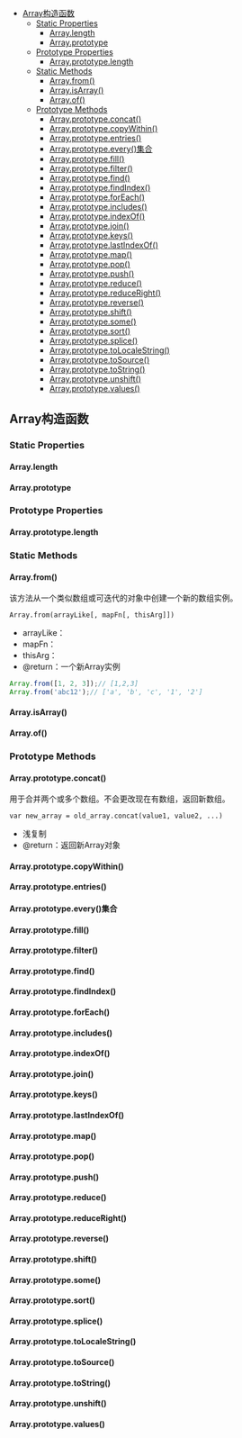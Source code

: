 <!-- TOC -->

- [Array构造函数](#array构造函数)
    - [Static Properties](#static-properties)
        - [Array.length](#arraylength)
        - [Array.prototype](#arrayprototype)
    - [Prototype Properties](#prototype-properties)
        - [Array.prototype.length](#arrayprototypelength)
    - [Static Methods](#static-methods)
        - [Array.from()](#arrayfrom)
        - [Array.isArray()](#arrayisarray)
        - [Array.of()](#arrayof)
    - [Prototype Methods](#prototype-methods)
        - [Array.prototype.concat()](#arrayprototypeconcat)
        - [Array.prototype.copyWithin()](#arrayprototypecopywithin)
        - [Array.prototype.entries()](#arrayprototypeentries)
        - [Array.prototype.every()集合](#arrayprototypeevery集合)
        - [Array.prototype.fill()](#arrayprototypefill)
        - [Array.prototype.filter()](#arrayprototypefilter)
        - [Array.prototype.find()](#arrayprototypefind)
        - [Array.prototype.findIndex()](#arrayprototypefindindex)
        - [Array.prototype.forEach()](#arrayprototypeforeach)
        - [Array.prototype.includes()](#arrayprototypeincludes)
        - [Array.prototype.indexOf()](#arrayprototypeindexof)
        - [Array.prototype.join()](#arrayprototypejoin)
        - [Array.prototype.keys()](#arrayprototypekeys)
        - [Array.prototype.lastIndexOf()](#arrayprototypelastindexof)
        - [Array.prototype.map()](#arrayprototypemap)
        - [Array.prototype.pop()](#arrayprototypepop)
        - [Array.prototype.push()](#arrayprototypepush)
        - [Array.prototype.reduce()](#arrayprototypereduce)
        - [Array.prototype.reduceRight()](#arrayprototypereduceright)
        - [Array.prototype.reverse()](#arrayprototypereverse)
        - [Array.prototype.shift()](#arrayprototypeshift)
        - [Array.prototype.some()](#arrayprototypesome)
        - [Array.prototype.sort()](#arrayprototypesort)
        - [Array.prototype.splice()](#arrayprototypesplice)
        - [Array.prototype.toLocaleString()](#arrayprototypetolocalestring)
        - [Array.prototype.toSource()](#arrayprototypetosource)
        - [Array.prototype.toString()](#arrayprototypetostring)
        - [Array.prototype.unshift()](#arrayprototypeunshift)
        - [Array.prototype.values()](#arrayprototypevalues)

<!-- /TOC -->

## Array构造函数

### Static Properties

#### Array.length

#### Array.prototype

### Prototype Properties

#### Array.prototype.length

### Static Methods

#### Array.from()

该方法从一个类似数组或可迭代的对象中创建一个新的数组实例。

`Array.from(arrayLike[, mapFn[, thisArg]])`

- arrayLike：
- mapFn：
- thisArg：
- @return：一个新Array实例

```javascript
Array.from([1, 2, 3]);// [1,2,3]
Array.from('abc12');// ['a', 'b', 'c', '1', '2']
```

#### Array.isArray()

#### Array.of()

### Prototype Methods

#### Array.prototype.concat()

用于合并两个或多个数组。不会更改现在有数组，返回新数组。

`var new_array = old_array.concat(value1, value2, ...)`

- 浅复制
- @return：返回新Array对象


#### Array.prototype.copyWithin()

#### Array.prototype.entries()

#### Array.prototype.every()集合

#### Array.prototype.fill()

#### Array.prototype.filter()

#### Array.prototype.find()

#### Array.prototype.findIndex()

#### Array.prototype.forEach()

#### Array.prototype.includes()

#### Array.prototype.indexOf()

#### Array.prototype.join()

#### Array.prototype.keys()

#### Array.prototype.lastIndexOf()

#### Array.prototype.map()

#### Array.prototype.pop()

#### Array.prototype.push()

#### Array.prototype.reduce()

#### Array.prototype.reduceRight()

#### Array.prototype.reverse()

#### Array.prototype.shift()

#### Array.prototype.some()

#### Array.prototype.sort()

#### Array.prototype.splice()

#### Array.prototype.toLocaleString()

#### Array.prototype.toSource()

#### Array.prototype.toString()

#### Array.prototype.unshift()

#### Array.prototype.values()



<!-- - Array.length

- Array.from()
- Array.isArray()
- Array.of()

- Array.prototype.concat()
- Array.prototype.copyWithin()
- Array.prototype.entries()
- Array.prototype.every()
- Array.prototype.fill()
- Array.prototype.filter()
- Array.prototype.find()
- Array.prototype.findIndex()
- Array.prototype.forEach()
- Array.prototype.includes()
- Array.prototype.indexOf()
- Array.prototype.join()
- Array.prototype.keys()
- Array.prototype.lastIndexOf()
- Array.prototype.map()
- Array.prototype.pop()
- Array.prototype.push()
- Array.prototype.reduce()
- Array.prototype.reduceRight()
- Array.prototype.reverse()
- Array.prototype.shift()
- Array.prototype.slice()
- Array.prototype.some()
- Array.prototype.sort()
- Array.prototype.splice()
- Array.prototype.toLocaleString()
- Array.prototype.toSource()
- Array.prototype.toString()
- Array.prototype.unshift()
- Array.prototype.values()
- Array.prototype.
- Array.prototype.
- Array.prototype. -->